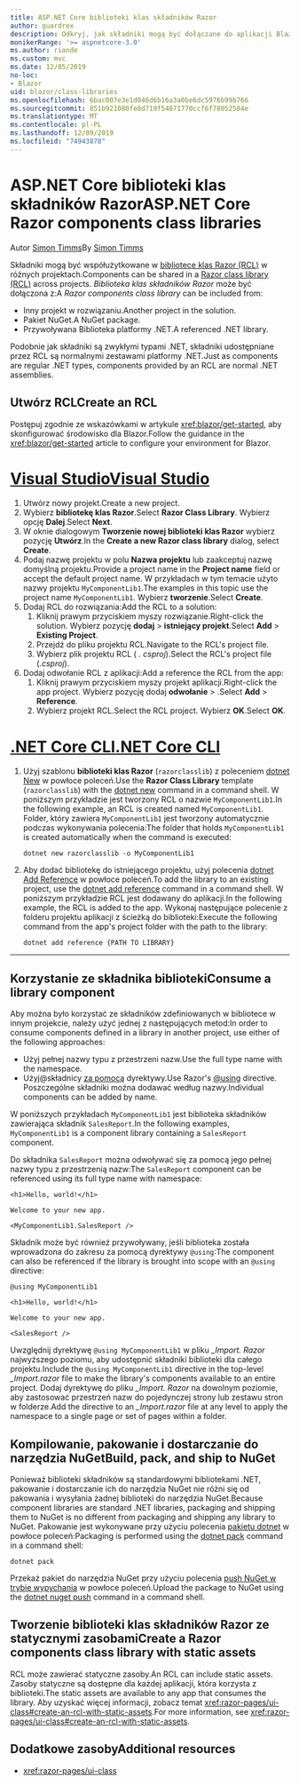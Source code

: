 ```yaml
---
title: ASP.NET Core biblioteki klas składników Razor
author: guardrex
description: Odkryj, jak składniki mogą być dołączane do aplikacji Blazor z zewnętrznej biblioteki składników.
monikerRange: '>= aspnetcore-3.0'
ms.author: riande
ms.custom: mvc
ms.date: 12/05/2019
no-loc:
- Blazor
uid: blazor/class-libraries
ms.openlocfilehash: 6bac007e3e1d046d6b16a3a0be6dc5976b99b766
ms.sourcegitcommit: 851b921080fe8d719f54871770ccf6f78052584e
ms.translationtype: MT
ms.contentlocale: pl-PL
ms.lasthandoff: 12/09/2019
ms.locfileid: "74943878"
---
```

# <a name="aspnet-core-razor-components-class-libraries"></a><span data-ttu-id="e2092-103">ASP.NET Core biblioteki klas składników Razor</span><span class="sxs-lookup"><span data-stu-id="e2092-103">ASP.NET Core Razor components class libraries</span></span>

<span data-ttu-id="e2092-104">Autor [Simon Timms](https://github.com/stimms)</span><span class="sxs-lookup"><span data-stu-id="e2092-104">By [Simon Timms](https://github.com/stimms)</span></span>

<span data-ttu-id="e2092-105">Składniki mogą być współużytkowane w [bibliotece klas Razor (RCL)](xref:razor-pages/ui-class) w różnych projektach.</span><span class="sxs-lookup"><span data-stu-id="e2092-105">Components can be shared in a [Razor class library (RCL)](xref:razor-pages/ui-class) across projects.</span></span> <span data-ttu-id="e2092-106">*Biblioteka klas składników Razor* może być dołączona z:</span><span class="sxs-lookup"><span data-stu-id="e2092-106">A *Razor components class library* can be included from:</span></span>

* <span data-ttu-id="e2092-107">Inny projekt w rozwiązaniu.</span><span class="sxs-lookup"><span data-stu-id="e2092-107">Another project in the solution.</span></span>
* <span data-ttu-id="e2092-108">Pakiet NuGet.</span><span class="sxs-lookup"><span data-stu-id="e2092-108">A NuGet package.</span></span>
* <span data-ttu-id="e2092-109">Przywoływana Biblioteka platformy .NET.</span><span class="sxs-lookup"><span data-stu-id="e2092-109">A referenced .NET library.</span></span>

<span data-ttu-id="e2092-110">Podobnie jak składniki są zwykłymi typami .NET, składniki udostępniane przez RCL są normalnymi zestawami platformy .NET.</span><span class="sxs-lookup"><span data-stu-id="e2092-110">Just as components are regular .NET types, components provided by an RCL are normal .NET assemblies.</span></span>

## <a name="create-an-rcl"></a><span data-ttu-id="e2092-111">Utwórz RCL</span><span class="sxs-lookup"><span data-stu-id="e2092-111">Create an RCL</span></span>

<span data-ttu-id="e2092-112">Postępuj zgodnie ze wskazówkami w artykule <xref:blazor/get-started>, aby skonfigurować środowisko dla Blazor.</span><span class="sxs-lookup"><span data-stu-id="e2092-112">Follow the guidance in the <xref:blazor/get-started> article to configure your environment for Blazor.</span></span>

# <a name="visual-studiotabvisual-studio"></a>[<span data-ttu-id="e2092-113">Visual Studio</span><span class="sxs-lookup"><span data-stu-id="e2092-113">Visual Studio</span></span>](#tab/visual-studio)

1. <span data-ttu-id="e2092-114">Utwórz nowy projekt.</span><span class="sxs-lookup"><span data-stu-id="e2092-114">Create a new project.</span></span>
1. <span data-ttu-id="e2092-115">Wybierz **bibliotekę klas Razor**.</span><span class="sxs-lookup"><span data-stu-id="e2092-115">Select **Razor Class Library**.</span></span> <span data-ttu-id="e2092-116">Wybierz opcję **Dalej**.</span><span class="sxs-lookup"><span data-stu-id="e2092-116">Select **Next**.</span></span>
1. <span data-ttu-id="e2092-117">W oknie dialogowym **Tworzenie nowej biblioteki klas Razor** wybierz pozycję **Utwórz**.</span><span class="sxs-lookup"><span data-stu-id="e2092-117">In the **Create a new Razor class library** dialog, select **Create**.</span></span>
1. <span data-ttu-id="e2092-118">Podaj nazwę projektu w polu **Nazwa projektu** lub zaakceptuj nazwę domyślną projektu.</span><span class="sxs-lookup"><span data-stu-id="e2092-118">Provide a project name in the **Project name** field or accept the default project name.</span></span> <span data-ttu-id="e2092-119">W przykładach w tym temacie użyto nazwy projektu `MyComponentLib1`.</span><span class="sxs-lookup"><span data-stu-id="e2092-119">The examples in this topic use the project name `MyComponentLib1`.</span></span> <span data-ttu-id="e2092-120">Wybierz **tworzenie**.</span><span class="sxs-lookup"><span data-stu-id="e2092-120">Select **Create**.</span></span>
1. <span data-ttu-id="e2092-121">Dodaj RCL do rozwiązania:</span><span class="sxs-lookup"><span data-stu-id="e2092-121">Add the RCL to a solution:</span></span>
   1. <span data-ttu-id="e2092-122">Kliknij prawym przyciskiem myszy rozwiązanie.</span><span class="sxs-lookup"><span data-stu-id="e2092-122">Right-click the solution.</span></span> <span data-ttu-id="e2092-123">Wybierz pozycję **dodaj** > **istniejący projekt**.</span><span class="sxs-lookup"><span data-stu-id="e2092-123">Select **Add** > **Existing Project**.</span></span>
   1. <span data-ttu-id="e2092-124">Przejdź do pliku projektu RCL.</span><span class="sxs-lookup"><span data-stu-id="e2092-124">Navigate to the RCL's project file.</span></span>
   1. <span data-ttu-id="e2092-125">Wybierz plik projektu RCL ( *. csproj*).</span><span class="sxs-lookup"><span data-stu-id="e2092-125">Select the RCL's project file (*.csproj*).</span></span>
1. <span data-ttu-id="e2092-126">Dodaj odwołanie RCL z aplikacji:</span><span class="sxs-lookup"><span data-stu-id="e2092-126">Add a reference the RCL from the app:</span></span>
   1. <span data-ttu-id="e2092-127">Kliknij prawym przyciskiem myszy projekt aplikacji.</span><span class="sxs-lookup"><span data-stu-id="e2092-127">Right-click the app project.</span></span> <span data-ttu-id="e2092-128">Wybierz pozycję dodaj **odwołanie** > .</span><span class="sxs-lookup"><span data-stu-id="e2092-128">Select **Add** > **Reference**.</span></span>
   1. <span data-ttu-id="e2092-129">Wybierz projekt RCL.</span><span class="sxs-lookup"><span data-stu-id="e2092-129">Select the RCL project.</span></span> <span data-ttu-id="e2092-130">Wybierz **OK**.</span><span class="sxs-lookup"><span data-stu-id="e2092-130">Select **OK**.</span></span>

# <a name="net-core-clitabnetcore-cli"></a>[<span data-ttu-id="e2092-131">.NET Core CLI</span><span class="sxs-lookup"><span data-stu-id="e2092-131">.NET Core CLI</span></span>](#tab/netcore-cli)

1. <span data-ttu-id="e2092-132">Użyj szablonu **biblioteki klas Razor** (`razorclasslib`) z poleceniem [dotnet New](/dotnet/core/tools/dotnet-new) w powłoce poleceń.</span><span class="sxs-lookup"><span data-stu-id="e2092-132">Use the **Razor Class Library** template (`razorclasslib`) with the [dotnet new](/dotnet/core/tools/dotnet-new) command in a command shell.</span></span> <span data-ttu-id="e2092-133">W poniższym przykładzie jest tworzony RCL o nazwie `MyComponentLib1`.</span><span class="sxs-lookup"><span data-stu-id="e2092-133">In the following example, an RCL is created named `MyComponentLib1`.</span></span> <span data-ttu-id="e2092-134">Folder, który zawiera `MyComponentLib1` jest tworzony automatycznie podczas wykonywania polecenia:</span><span class="sxs-lookup"><span data-stu-id="e2092-134">The folder that holds `MyComponentLib1` is created automatically when the command is executed:</span></span>

   ```dotnetcli
   dotnet new razorclasslib -o MyComponentLib1
   ```

1. <span data-ttu-id="e2092-135">Aby dodać bibliotekę do istniejącego projektu, użyj polecenia [dotnet Add Reference](/dotnet/core/tools/dotnet-add-reference) w powłoce poleceń.</span><span class="sxs-lookup"><span data-stu-id="e2092-135">To add the library to an existing project, use the [dotnet add reference](/dotnet/core/tools/dotnet-add-reference) command in a command shell.</span></span> <span data-ttu-id="e2092-136">W poniższym przykładzie RCL jest dodawany do aplikacji.</span><span class="sxs-lookup"><span data-stu-id="e2092-136">In the following example, the RCL is added to the app.</span></span> <span data-ttu-id="e2092-137">Wykonaj następujące polecenie z folderu projektu aplikacji z ścieżką do biblioteki:</span><span class="sxs-lookup"><span data-stu-id="e2092-137">Execute the following command from the app's project folder with the path to the library:</span></span>

   ```dotnetcli
   dotnet add reference {PATH TO LIBRARY}
   ```

---

## <a name="consume-a-library-component"></a><span data-ttu-id="e2092-138">Korzystanie ze składnika biblioteki</span><span class="sxs-lookup"><span data-stu-id="e2092-138">Consume a library component</span></span>

<span data-ttu-id="e2092-139">Aby można było korzystać ze składników zdefiniowanych w bibliotece w innym projekcie, należy użyć jednej z następujących metod:</span><span class="sxs-lookup"><span data-stu-id="e2092-139">In order to consume components defined in a library in another project, use either of the following approaches:</span></span>

* <span data-ttu-id="e2092-140">Użyj pełnej nazwy typu z przestrzeni nazw.</span><span class="sxs-lookup"><span data-stu-id="e2092-140">Use the full type name with the namespace.</span></span>
* <span data-ttu-id="e2092-141">Użyj\@składnicy [za pomocą](xref:mvc/views/razor#using) dyrektywy.</span><span class="sxs-lookup"><span data-stu-id="e2092-141">Use Razor's [\@using](xref:mvc/views/razor#using) directive.</span></span> <span data-ttu-id="e2092-142">Poszczególne składniki można dodawać według nazwy.</span><span class="sxs-lookup"><span data-stu-id="e2092-142">Individual components can be added by name.</span></span>

<span data-ttu-id="e2092-143">W poniższych przykładach `MyComponentLib1` jest biblioteka składników zawierająca składnik `SalesReport`.</span><span class="sxs-lookup"><span data-stu-id="e2092-143">In the following examples, `MyComponentLib1` is a component library containing a `SalesReport` component.</span></span>

<span data-ttu-id="e2092-144">Do składnika `SalesReport` można odwoływać się za pomocą jego pełnej nazwy typu z przestrzenią nazw:</span><span class="sxs-lookup"><span data-stu-id="e2092-144">The `SalesReport` component can be referenced using its full type name with namespace:</span></span>

```razor
<h1>Hello, world!</h1>

Welcome to your new app.

<MyComponentLib1.SalesReport />
```

<span data-ttu-id="e2092-145">Składnik może być również przywoływany, jeśli biblioteka została wprowadzona do zakresu za pomocą dyrektywy `@using`:</span><span class="sxs-lookup"><span data-stu-id="e2092-145">The component can also be referenced if the library is brought into scope with an `@using` directive:</span></span>

```razor
@using MyComponentLib1

<h1>Hello, world!</h1>

Welcome to your new app.

<SalesReport />
```

<span data-ttu-id="e2092-146">Uwzględnij dyrektywę `@using MyComponentLib1` w pliku *_Import. Razor* najwyższego poziomu, aby udostępnić składniki biblioteki dla całego projektu.</span><span class="sxs-lookup"><span data-stu-id="e2092-146">Include the `@using MyComponentLib1` directive in the top-level *_Import.razor* file to make the library's components available to an entire project.</span></span> <span data-ttu-id="e2092-147">Dodaj dyrektywę do pliku *_Import. Razor* na dowolnym poziomie, aby zastosować przestrzeń nazw do pojedynczej strony lub zestawu stron w folderze.</span><span class="sxs-lookup"><span data-stu-id="e2092-147">Add the directive to an *_Import.razor* file at any level to apply the namespace to a single page or set of pages within a folder.</span></span>

## <a name="build-pack-and-ship-to-nuget"></a><span data-ttu-id="e2092-148">Kompilowanie, pakowanie i dostarczanie do narzędzia NuGet</span><span class="sxs-lookup"><span data-stu-id="e2092-148">Build, pack, and ship to NuGet</span></span>

<span data-ttu-id="e2092-149">Ponieważ biblioteki składników są standardowymi bibliotekami .NET, pakowanie i dostarczanie ich do narzędzia NuGet nie różni się od pakowania i wysyłania żadnej biblioteki do narzędzia NuGet.</span><span class="sxs-lookup"><span data-stu-id="e2092-149">Because component libraries are standard .NET libraries, packaging and shipping them to NuGet is no different from packaging and shipping any library to NuGet.</span></span> <span data-ttu-id="e2092-150">Pakowanie jest wykonywane przy użyciu polecenia [pakietu dotnet](/dotnet/core/tools/dotnet-pack) w powłoce poleceń:</span><span class="sxs-lookup"><span data-stu-id="e2092-150">Packaging is performed using the [dotnet pack](/dotnet/core/tools/dotnet-pack) command in a command shell:</span></span>

```dotnetcli
dotnet pack
```

<span data-ttu-id="e2092-151">Przekaż pakiet do narzędzia NuGet przy użyciu polecenia [push NuGet w trybie wypychania](/dotnet/core/tools/dotnet-nuget-push) w powłoce poleceń.</span><span class="sxs-lookup"><span data-stu-id="e2092-151">Upload the package to NuGet using the [dotnet nuget push](/dotnet/core/tools/dotnet-nuget-push) command in a command shell.</span></span>

## <a name="create-a-razor-components-class-library-with-static-assets"></a><span data-ttu-id="e2092-152">Tworzenie biblioteki klas składników Razor ze statycznymi zasobami</span><span class="sxs-lookup"><span data-stu-id="e2092-152">Create a Razor components class library with static assets</span></span>

<span data-ttu-id="e2092-153">RCL może zawierać statyczne zasoby.</span><span class="sxs-lookup"><span data-stu-id="e2092-153">An RCL can include static assets.</span></span> <span data-ttu-id="e2092-154">Zasoby statyczne są dostępne dla każdej aplikacji, która korzysta z biblioteki.</span><span class="sxs-lookup"><span data-stu-id="e2092-154">The static assets are available to any app that consumes the library.</span></span> <span data-ttu-id="e2092-155">Aby uzyskać więcej informacji, zobacz temat <xref:razor-pages/ui-class#create-an-rcl-with-static-assets>.</span><span class="sxs-lookup"><span data-stu-id="e2092-155">For more information, see <xref:razor-pages/ui-class#create-an-rcl-with-static-assets>.</span></span>

## <a name="additional-resources"></a><span data-ttu-id="e2092-156">Dodatkowe zasoby</span><span class="sxs-lookup"><span data-stu-id="e2092-156">Additional resources</span></span>

* <xref:razor-pages/ui-class>
